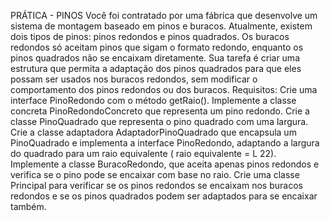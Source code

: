 PRÁTICA - PINOS
Você foi contratado por uma fábrica que desenvolve um sistema de montagem baseado em pinos e buracos. Atualmente, existem dois tipos de pinos: pinos redondos e pinos quadrados. Os buracos redondos só aceitam pinos que sigam o formato redondo, enquanto os pinos quadrados não se encaixam diretamente.
Sua tarefa é criar uma estrutura que permita a adaptação dos pinos quadrados para que eles possam ser usados nos buracos redondos, sem modificar o comportamento dos pinos redondos ou dos buracos.
Requisitos:
Crie uma interface PinoRedondo com o método getRaio().
Implemente a classe concreta PinoRedondoConcreto que representa um pino redondo.
Crie a classe PinoQuadrado que representa o pino quadrado com uma largura.
Crie a classe adaptadora AdaptadorPinoQuadrado que encapsula um PinoQuadrado e implementa a interface PinoRedondo, adaptando a largura do quadrado para um raio equivalente ( raio equivalente = L 22).
Implemente a classe BuracoRedondo, que aceita apenas pinos redondos e verifica se o pino pode se encaixar com base no raio.
Crie uma classe Principal para verificar se os pinos redondos se encaixam nos buracos redondos e se os pinos quadrados podem ser adaptados para se encaixar também.